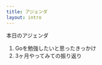 ```yaml
---
title: アジェンダ
layout: intro
---
```


<div>
  <p class="text-4xl font-bold">本日のアジェンダ</p>
  <ol class="text-2xl">
    <li>Goを勉強したいと思ったきっかけ</li>
    <li>3ヶ月やってみての振り返り</li>
  </ol>
</div>

<!--
本日のアジェンダです。
3つの項目でお話しさせて頂こうと思っています。よろしくお願いします。
-->
